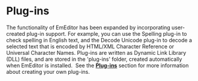 # Plug-ins

The functionality of EmEditor has been expanded by incorporating
user-created plug-in support. For example, you can use the Spelling plug-in to check spelling in English text,
and the Decode Unicode plug-in to decode a selected text that is encoded by
HTML/XML Character Reference or Universal Character Names. Plug-ins are written
as Dynamic Link Library (DLL) files, and are stored in the 'plug-ins' folder,
created automatically when EmEditor is installed.  See the **[Plug-ins](../plugin/index)** section for more information
about creating your own plug-ins.